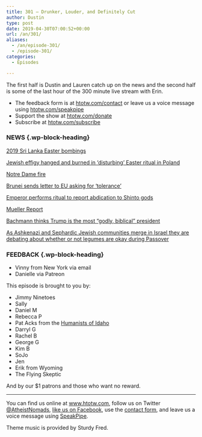 ```yaml
---
title: 301 – Drunker, Louder, and Definitely Cut
author: Dustin
type: post
date: 2019-04-30T07:00:52+00:00
url: /an/301/
aliases:
  - /an/episode-301/
  - /episode-301/
categories:
  - Episodes

---
```

<div id="buzzsprout-player-10552808"></div><script src="https://www.buzzsprout.com/1983601/10552808-episode-301-drunker-louder-and-definitely-cut.js?container_id=buzzsprout-player-10552808&player=small" type="text/javascript" charset="utf-8"></script>

The first half is Dustin and Lauren catch up on the news and the second half is some of the last hour of the 300 minute live stream with Erin.

<!--more-->

 * The feedback form is at [htotw.com/contact](https://htotw.com/contact) or leave us a voice message using <a href="https://htotw.com/speakpipe" target="_blank" rel="noopener noreferrer">htotw.com/speakpipe</a>
 * Support the show at <a href="https://htotw.com/donate" target="_blank" rel="noopener noreferrer">htotw.com/donate</a>
 * Subscribe at <a href="https://htotw.com/subscribe" target="_blank" rel="noopener noreferrer">htotw.com/subscribe</a>

### NEWS {.wp-block-heading}

[2019 Sri Lanka Easter bombings][1]

[Jewish effigy hanged and burned in ‘disturbing’ Easter ritual in Poland][2]

[Notre Dame fire][3]

[Brunei sends letter to EU asking for ‘tolerance’][4]

[Emperor performs ritual to report abdication to Shinto gods][5]

[Mueller Report][6]

[Bachmann thinks Trump is the most “godly, biblical” president][7]

[As Ashkenazi and Sephardic Jewish communities merge in Israel they are debating about whether or not legumes are okay during Passover][8]

### FEEDBACK {.wp-block-heading}

  * Vinny from New York via email
  * Danielle via Patreon

This episode is brought to you by:

  * Jimmy Ninetoes
  * Sally
  * Daniel M
  * Rebecca P
  * Pat Acks from the <a href="https://www.humanistsofidaho.org" target="_blank" rel="noopener noreferrer">Humanists of Idaho</a>
  * Darryl G
  * Rachel B
  * George G
  * Kim B
  * SoJo
  * Jen
  * Erik from Wyoming
  * The Flying Skeptic

And by our $1 patrons and those who want no reward.

<hr class="wp-block-separator" />

You can find us online at <a href="https://www.htotw.com/" target="_blank" rel="noopener noreferrer">www.htotw.com</a>, follow us on Twitter <a href="https://htotw.com/twitter" target="_blank" rel="noopener noreferrer">@AtheistNomads</a>, <a href="https://htotw.com/facebook" target="_blank" rel="noopener noreferrer">like us on Facebook</a>, use the [contact form](https://htotw.com/contact), and leave us a voice message using <a href="https://htotw.com/speakpipe" target="_blank" rel="noopener noreferrer">SpeakPipe</a>.

Theme music is provided by Sturdy Fred.


 [1]: https://en.wikipedia.org/wiki/2019_Sri_Lanka_Easter_bombings
 [2]: https://www.independent.co.uk/news/world/europe/jewish-poland-effigy-easter-ritual-burned-judas-a8880801.html
 [3]: https://www.cnbc.com/2019/04/15/paris-notre-dame-cathedral-on-fire-reuters.html
 [4]: https://dailycaller.com/2019/04/23/brunei-letter-european-union-sharia-law-homosexual-stonings/
 [5]: https://religionnews.com/2019/04/18/emperor-performs-ritual-to-report-abdication-to-shinto-gods/
 [6]: https://openargs.com/oa271-dis-barred-the-mueller-report/
 [7]: https://friendlyatheist.patheos.com/2019/04/15/michele-bachmann-trump-is-the-most-godly-biblical-president-weve-ever-seen/
 [8]: https://religionnews.com/2019/04/18/kitniyot-or-not-as-jewish-traditions-merge-in-israel-a-passover-debate-emerges/